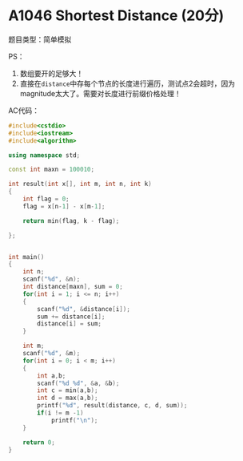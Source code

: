 # A1046 Shortest Distance (20分)

题目类型：简单模拟

PS：

1. 数组要开的足够大！
2. 直接在`distance`中存每个节点的长度进行遍历，测试点2会超时，因为magnitude太大了。需要对长度进行前缀价格处理！



AC代码：

```c++
#include<cstdio>
#include<iostream>
#include<algorithm>

using namespace std;

const int maxn = 100010;

int result(int x[], int m, int n, int k)
{
    int flag = 0;
    flag = x[n-1] - x[m-1];

    return min(flag, k - flag);

};


int main()
{
    int n;
    scanf("%d", &n);
    int distance[maxn], sum = 0;
    for(int i = 1; i <= n; i++)
    {
        scanf("%d", &distance[i]);
        sum += distance[i];
        distance[i] = sum;
    }

    int m;
    scanf("%d", &m);
    for(int i = 0; i < m; i++)
    {
        int a,b;
        scanf("%d %d", &a, &b);
        int c = min(a,b);
        int d = max(a,b);
        printf("%d", result(distance, c, d, sum));
        if(i != m -1)
            printf("\n");
    }

    return 0;
}

```


